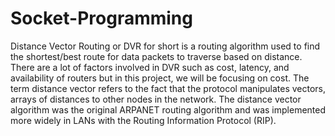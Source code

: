 # Socket-Programming

Distance Vector Routing or DVR for short is a routing algorithm used to find the shortest/best route for data packets to traverse based on distance. There are a lot of factors involved in DVR such as cost, latency, and availability of routers but in this project, we will be focusing on cost. The term distance vector refers to the fact that the protocol manipulates vectors, arrays of distances to other nodes in the network. The distance vector algorithm was the original ARPANET routing algorithm and was implemented more widely in LANs with the Routing Information Protocol (RIP).
